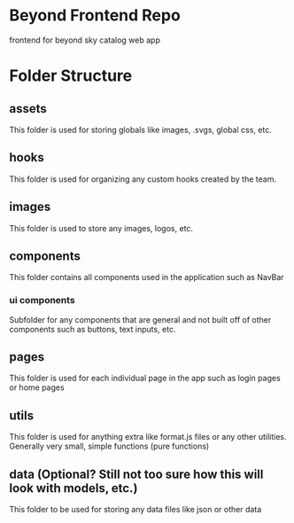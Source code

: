 # Beyond Frontend Repo

frontend for beyond sky catalog web app

# Folder Structure

## assets

This folder is used for storing globals like images, .svgs, global css, etc.

## hooks

This folder is used for organizing any custom hooks created by the team.

## images

This folder is used to store any images, logos, etc.

## components

This folder contains all components used in the application such as NavBar

### ui components

Subfolder for any components that are general and not built off of other components such as buttons, text inputs, etc.

## pages

This folder is used for each individual page in the app such as login pages or home pages

## utils

This folder is used for anything extra like format.js files or any other utilities. Generally very small, simple functions (pure functions)

## data (Optional? Still not too sure how this will look with models, etc.)

This folder to be used for storing any data files like json or other data
